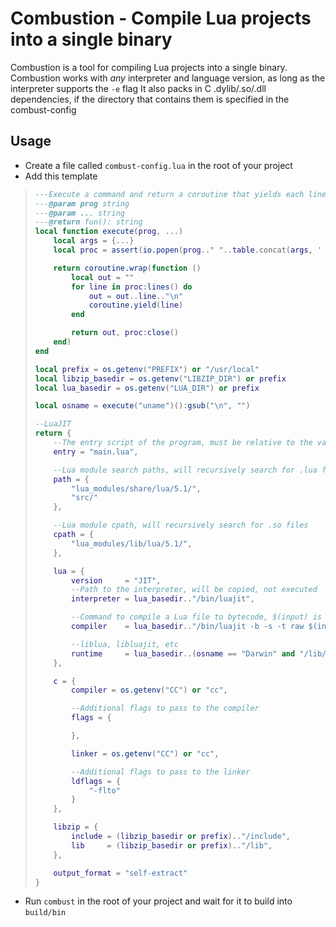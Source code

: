# Combustion - Compile Lua projects into a single binary

Combustion is a tool for compiling Lua projects into a single binary.
Combustion works with *any* interpreter and language version, as long as the interpreter supports the `-e` flag
It also packs in C .dylib/.so/.dll dependencies, if the directory that contains them is specified in the combust-config

## Usage

- Create a file called `combust-config.lua` in the root of your project
- Add this template

> ```lua
> ---Execute a command and return a coroutine that yields each line of output
> ---@param prog string
> ---@param ... string
> ---@return fun(): string
> local function execute(prog, ...)
>     local args = {...}
>     local proc = assert(io.popen(prog.." "..table.concat(args, ' '), "r"))
>
>     return coroutine.wrap(function ()
>         local out = ""
>         for line in proc:lines() do
>             out = out..line.."\n"
>             coroutine.yield(line)
>         end
>
>         return out, proc:close()
>     end)
> end
>
> local prefix = os.getenv("PREFIX") or "/usr/local"
> local libzip_basedir = os.getenv("LIBZIP_DIR") or prefix
> local lua_basedir = os.getenv("LUA_DIR") or prefix
>
> local osname = execute("uname")():gsub("\n", "")
>
> --LuaJIT
> return {
>     --The entry script of the program, must be relative to the values in `path`
>     entry = "main.lua",
>
>     --Lua module search paths, will recursively search for .lua files
>     path = {
>         "lua_modules/share/lua/5.1/",
>         "src/"
>     },
>
>     --Lua module cpath, will recursively search for .so files
>     cpath = {
>         "lua_modules/lib/lua/5.1/",
>     },
>
>     lua = {
>         version     = "JIT",
>         --Path to the interpreter, will be copied, not executed
>         interpreter = lua_basedir.."/bin/luajit",
>
>         --Command to compile a Lua file to bytecode, $(input) is the .lua file, $(output) is the output bytecode
>         compiler    = lua_basedir.."/bin/luajit -b -s -t raw $(input) $(output)",
>
>         --liblua, libluajit, etc
>         runtime     = lua_basedir..(osname == "Darwin" and "/lib/libluajit.dylib" or "/lib/libluajit.so"),
>     },
>
>     c = {
>         compiler = os.getenv("CC") or "cc",
>
>         --Additional flags to pass to the compiler
>         flags = {
>
>         },
>
>         linker = os.getenv("CC") or "cc",
>
>         --Additional flags to pass to the linker
>         ldflags = {
>             "-flto"
>         }
>     },
>
>     libzip = {
>         include = (libzip_basedir or prefix).."/include",
>         lib     = (libzip_basedir or prefix).."/lib",
>     },
>
>     output_format = "self-extract"
> }
> ```

- Run `combust` in the root of your project and wait for it to build into `build/bin`
